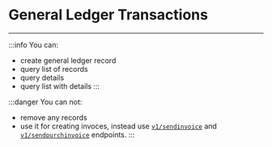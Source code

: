 # General Ledger Transactions
---
:::info You can:
- create general ledger record
- query list of records
- query details
- query list with details
:::

:::danger You can not:
- remove any records
- use it for creating invoces, instead use [`v1/sendinvoice`](/parts/sales-invoices/create-sales-invoice/) and [`v1/sendpurchinvoice`](/parts/purchase-invoices/create-purchase-invoice/) endpoints.
:::